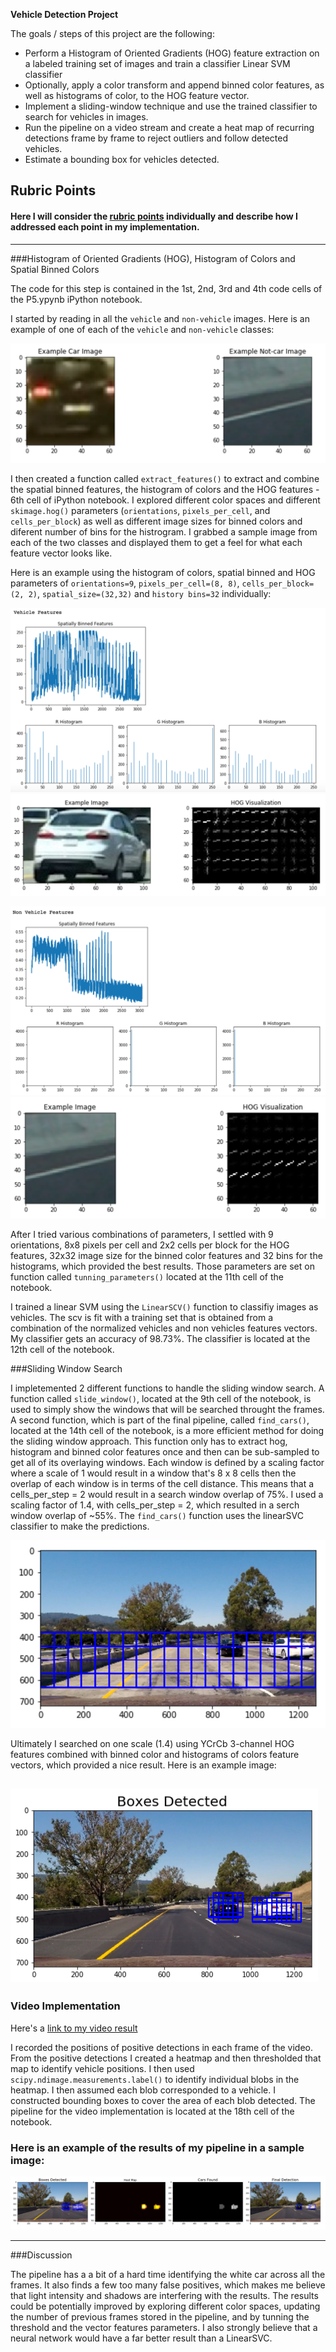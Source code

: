 **Vehicle Detection Project**

The goals / steps of this project are the following:

* Perform a Histogram of Oriented Gradients (HOG) feature extraction on a labeled training set of images and train a classifier Linear SVM classifier
* Optionally, apply a color transform and append binned color features, as well as histograms of color, to the HOG feature vector. 
* Implement a sliding-window technique and use the trained classifier to search for vehicles in images.
* Run the pipeline on a video stream and create a heat map of recurring detections frame by frame to reject outliers and follow detected vehicles.
* Estimate a bounding box for vehicles detected.

[//]: # (Image References)
[image1]: ./output_images/example_car_noncar.png
[image2]: ./output_images/car_binned_histogram.png
[image3]: ./output_images/car_hog.png
[image4]: ./output_images/noncar_binned_histogram.png
[image5]: ./output_images/noncar_hog.png
[image6]: ./output_images/slide_window_region.png
[image7]: ./output_images/find_cars.png
[image8]: ./output_images/full_pipeline.png
[image9]: ./output_images/final_result.png
[video1]: ./project_results_video.mp4

## Rubric Points 
#### Here I will consider the [rubric points](https://review.udacity.com/#!/rubrics/513/view) individually and describe how I addressed each point in my implementation. 
---

###Histogram of Oriented Gradients (HOG), Histogram of Colors and Spatial Binned Colors

The code for this step is contained in the 1st, 2nd, 3rd and 4th code cells of the P5.ypynb iPython notebook.  

I started by reading in all the `vehicle` and `non-vehicle` images.  Here is an example of one of each of the `vehicle` and `non-vehicle` classes:

![alt text][image1]

I then created a function called `extract_features()` to extract and combine the spatial binned features, the histogram of colors and the HOG features - 6th cell of iPython notebook. I explored different color spaces and different `skimage.hog()` parameters (`orientations`, `pixels_per_cell`, and `cells_per_block`) as well as different image sizes for binned colors and diferent number of bins for the histrogram.  I grabbed a sample image from each of the two classes and displayed them to get a feel for what each feature vector looks like.

Here is an example using the histogram of colors, spatial binned and HOG parameters of `orientations=9`, `pixels_per_cell=(8, 8)`, `cells_per_block=(2, 2)`, `spatial_size=(32,32)` and `history bins=32` individually:

![alt text][image2]
![alt text][image3]

![alt text][image4]
![alt text][image5]

After I tried various combinations of parameters, I settled with 9 orientations, 8x8 pixels per cell and 2x2 cells per block for the HOG features, 32x32 image size for the binned color features and 32 bins for the histograms, which provided the best results. Those parameters are set on function called `tunning_parameters()` located at the 11th cell of the notebook.

I trained a linear SVM using the `LinearSCV()` function to classifiy images as vehicles. The scv is fit with a training set that is obtained from a combination of the normalized vehicles and non vehicles features vectors. My classifier gets an accuracy of 98.73%. The classifier is located at the 12th cell of the notebook.

###Sliding Window Search

I impletemented 2 different functions to handle the sliding window search. A function called `slide_window()`, located at the 9th cell of the notebook, is used to simply show the windows that will be searched throught the frames. A second function, which is part of the final pipeline, called `find_cars()`, located at the 14th cell of the notebook, is a more efficient method for doing the sliding window approach. This function only has to extract hog, histogram and binned color features once and then can be sub-sampled to get all of its overlaying windows. Each window is defined by a scaling factor where a scale of 1 would result in a window that's 8 x 8 cells then the overlap of each window is in terms of the cell distance. This means that a cells_per_step = 2 would result in a search window overlap of 75%. I used a scaling factor of 1.4, with cells_per_step = 2, which resulted in a serch window overlap of ~55%. The `find_cars()` function uses the linearSVC classifier to make the predictions.

![alt text][image6]

Ultimately I searched on one scale (1.4) using YCrCb 3-channel HOG features combined with binned color and histograms of colors feature vectors, which provided a nice result.  Here is an example image:

![alt text][image7]
---

### Video Implementation
Here's a [link to my video result](./project_video.mp4)

I recorded the positions of positive detections in each frame of the video.  From the positive detections I created a heatmap and then thresholded that map to identify vehicle positions.  I then used `scipy.ndimage.measurements.label()` to identify individual blobs in the heatmap.  I then assumed each blob corresponded to a vehicle.  I constructed bounding boxes to cover the area of each blob detected. The pipeline for the video implementation is located at the 18th cell of the notebook.  


### Here is an example of the results of my pipeline in a sample image:

![alt text][image8]


---

###Discussion

The pipeline has a a bit of a hard time identifying the white car across all the frames. It also finds a few too many false positives, which makes me believe that light intensity and shadows are interfering with the results. The results could be potentially improved by exploring different color spaces, updating the number of previous frames stored in the pipeline, and by tunning the threshold and the vector features parameters. I also strongly believe that a neural network would have a far better result than a LinearSVC. 

